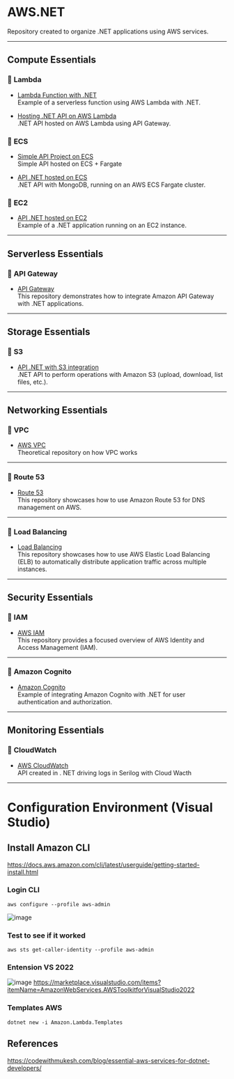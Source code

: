 # AWS.NET

Repository created to organize .NET applications using AWS services.

---

## Compute Essentials

### 🔗 **Lambda**
- [Lambda Function with .NET](https://github.com/antonioscript/AWS.Lambda.NET)  
  Example of a serverless function using AWS Lambda with .NET.

- [Hosting .NET API on AWS Lambda](https://github.com/antonioscript/API.NET.AWS.Lambda)  
  .NET API hosted on AWS Lambda using API Gateway.

### 🔗 **ECS**
- [Simple API Project on ECS](https://github.com/antonioscript/API.NET.SimpleCluster.ECS)</br>
  Simple API hosted on ECS + Fargate
  
- [API .NET hosted on ECS](https://github.com/antonioscript/API.NET.AWS.ECS)</br>
.NET API with MongoDB, running on an AWS ECS Fargate cluster.

### 🔗 **EC2**
- [API .NET hosted on EC2](https://github.com/antonioscript/API.NET.AWS.EC2)  
  Example of a .NET application running on an EC2 instance.


---

## Serverless Essentials

### 🔗 **API Gateway**
- [API Gateway](https://github.com/antonioscript/AWS.APIGateway.NET)  
  This repository demonstrates how to integrate Amazon API Gateway with .NET applications.

---

## Storage Essentials

### 🔗 **S3**
- [API .NET with S3 integration](https://github.com/antonioscript/API.NET.AWS.S3)  
  .NET API to perform operations with Amazon S3 (upload, download, list files, etc.).

---

## Networking Essentials

### 🔗 **VPC**
- [AWS VPC](https://github.com/antonioscript/AWS.VPC)  
  Theoretical repository on how VPC works

---

### 🔗 **Route 53**
- [Route 53](https://github.com/antonioscript/AWS.Route53)  
  This repository showcases how to use Amazon Route 53 for DNS management on AWS.

---

### 🔗 **Load Balancing**
- [Load Balancing](https://github.com/antonioscript/AWS.ElasticLoadBalancing)  
  This repository showcases how to use AWS Elastic Load Balancing (ELB) to automatically distribute application traffic across multiple instances.

---


## Security Essentials

### 🔗 **IAM**
- [AWS IAM](https://github.com/antonioscript/AWS.IAM)  
  This repository provides a focused overview of AWS Identity and Access Management (IAM).


---

### 🔗 **Amazon Cognito**
- [Amazon Cognito](https://github.com/antonioscript/AWS.Cognito.NET)  
  Example of integrating Amazon Cognito with .NET for user authentication and authorization.

---

## Monitoring Essentials

### 🔗 **CloudWatch**
- [AWS CloudWatch](https://github.com/antonioscript/AWS.CloudWatch)  
  API created in . NET driving logs in Serilog with Cloud Wacth

---


# Configuration Environment (Visual Studio)

## Install Amazon CLI
https://docs.aws.amazon.com/cli/latest/userguide/getting-started-install.html

### Login CLI
``` powersehl
aws configure --profile aws-admin
```
![image](https://github.com/user-attachments/assets/0853554a-bdc1-47dc-9fe7-e39bd98f0453)

### Test to see if it worked
``` powershel
aws sts get-caller-identity --profile aws-admin
```

### Entension VS 2022

![image](https://github.com/user-attachments/assets/bc0c777c-88bd-40af-9bb9-da0ca6900e00)
https://marketplace.visualstudio.com/items?itemName=AmazonWebServices.AWSToolkitforVisualStudio2022

### Templates AWS
```powershel
dotnet new -i Amazon.Lambda.Templates
```


## References

https://codewithmukesh.com/blog/essential-aws-services-for-dotnet-developers/

